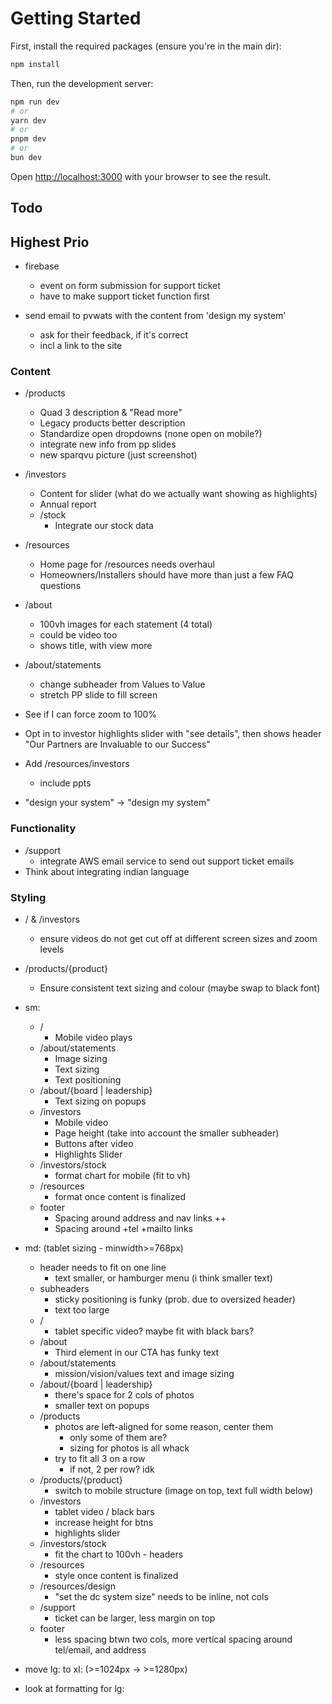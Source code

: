 # Getting Started

First, install the required packages (ensure you're in the main dir):

```bash
npm install
```

Then, run the development server:

```bash
npm run dev
# or
yarn dev
# or
pnpm dev
# or
bun dev
```

Open [http://localhost:3000](http://localhost:3000) with your browser to see the result.

## Todo

## Highest Prio

- firebase
    - event on form submission for support ticket
    - have to make support ticket function first

- send email to pvwats with the content from 'design my system'
    - ask for their feedback, if it's correct
    - incl a link to the site

### Content
- /products
    - Quad 3 description & "Read more"
    - Legacy products better description
    - Standardize open dropdowns (none open on mobile?)
    - integrate new info from pp slides
    - new sparqvu picture (just screenshot)

- /investors
    - Content for slider (what do we actually want showing as highlights)
    - Annual report
    - /stock
        - Integrate our stock data
- /resources
    - Home page for /resources needs overhaul
    - Homeowners/Installers should have more than just a few FAQ questions
- /about
    - 100vh images for each statement (4 total)
    - could be video too
    - shows title, with view more
- /about/statements
    - change subheader from Values to Value
    - stretch PP slide to fill screen

- See if I can force zoom to 100%
- Opt in to investor highlights slider with "see details", then shows header "Our Partners are Invaluable to our Success"
- Add /resources/investors
    - include ppts
- "design your system" -> "design my system"

### Functionality

- /support
    - integrate AWS email service to send out support ticket emails
- Think about integrating indian language

### Styling

- / & /investors
    - ensure videos do not get cut off at different screen sizes and zoom levels
- /products/{product}
    - Ensure consistent text sizing and colour (maybe swap to black font)
- sm:
    - /
        - Mobile video plays
    - /about/statements
        - Image sizing
        - Text sizing
        - Text positioning
    - /about/{board | leadership}
        - Text sizing on popups
    - /investors
        - Mobile video
        - Page height (take into account the smaller subheader)
        - Buttons after video
        - Highlights Slider
    - /investors/stock
        - format chart for mobile (fit to vh)
    - /resources
        - format once content is finalized
    - footer
        - Spacing around address and nav links ++
        - Spacing around +tel +mailto links
- md: (tablet sizing - minwidth>=768px)
    - header needs to fit on one line
        - text smaller, or hamburger menu (i think smaller text)
    - subheaders
        - sticky positioning is funky (prob. due to oversized header)
        - text too large
    - /
        - tablet specific video? maybe fit with black bars?
    - /about
        - Third element in our CTA has funky text
    - /about/statements
        - mission/vision/values text and image sizing
    - /about/{board | leadership}
        - there's space for 2 cols of photos
        - smaller text on popups
    - /products
        - photos are left-aligned for some reason, center them
            - only some of them are?
            - sizing for photos is all whack
        - try to fit all 3 on a row
            - if not, 2 per row? idk
    - /products/{product}
        - switch to mobile structure (image on top, text full width below)
    - /investors
        - tablet video / black bars
        - increase height for btns
        - highlights slider
    - /investors/stock
        - fit the chart to 100vh - headers
    - /resources
        - style once content is finalized
    - /resources/design
        - "set the dc system size" needs to be inline, not cols
    - /support
        - ticket can be larger, less margin on top
    - footer
        - less spacing btwn two cols, more vertical spacing around tel/email, and address

- move lg: to xl: (>=1024px -> >=1280px)

- look at formatting for lg:
